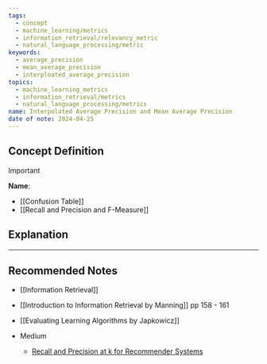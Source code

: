 ```yaml
---
tags:
  - concept
  - machine_learning/metrics
  - information_retrieval/relevancy_metric
  - natural_language_processing/metric
keywords:
  - average_precision
  - mean_average_precision
  - interploated_average_precision
topics:
  - machine_learning_metrics
  - information_retrieval/metrics
  - natural_language_processing/metrics
name: Interpolated Average Precision and Mean Average Precision
date of note: 2024-04-25
---
```

## Concept Definition

>[!important]
>**Name**: 



- [[Confusion Table]]
- [[Recall and Precision and F-Measure]]


## Explanation










-----------
##  Recommended Notes


- [[Information Retrieval]]

- [[Introduction to Information Retrieval by Manning]] pp 158 - 161
- [[Evaluating Learning Algorithms by Japkowicz]]

- Medium
	- [Recall and Precision at k for Recommender Systems](https://medium.com/@m_n_malaeb/recall-and-precision-at-k-for-recommender-systems-618483226c54)